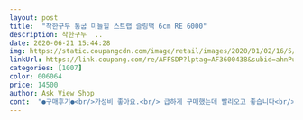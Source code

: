 ```yaml
---
layout: post 
title:  "착한구두 통굽 미들힐 스트랩 슬링백 6cm RE 6000" 
description: 착한구두  ..
date: 2020-06-21 15:44:28 
img: https://static.coupangcdn.com/image/retail/images/2020/01/02/16/5/a744cb2c-ad6a-4a05-a000-cbb8a011adb3.jpg 
linkUrl: https://link.coupang.com/re/AFFSDP?lptag=AF3600438&subid=ahnPublicAsk&pageKey=1139082855&itemId=2109736802&vendorItemId=70108487565&traceid=V0-113-f6fcf8c6560e4e5d 
categories: [1007] 
color: 006064 
price: 14500 
author: Ask View Shop 
cont:  "●구매후기●<br/>가성비 좋아요.<br/> 급하게 구매했는데 빨리오고 좋습니다<br/>" 
---
```

